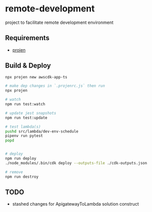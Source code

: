 # remote-development

project to facilitate remote development environment

## Requirements

* [projen](https://github.com/projen/projen/)

## Build & Deploy

```sh
npx projen new awscdk-app-ts

# make dep changes in `.projenrc.js` then run
npx projen

# watch
npm run test:watch

# update jest snapshots
npm run test:update

# test lambda(s)
pushd src/lambda/dev-env-schedule
pipenv run pytest
popd


# deploy
npm run deploy
./node_modules/.bin/cdk deploy --outputs-file ./cdk-outputs.json

# remove
npm run destroy
```

## TODO

* stashed changes for ApigatewayToLambda solution construct